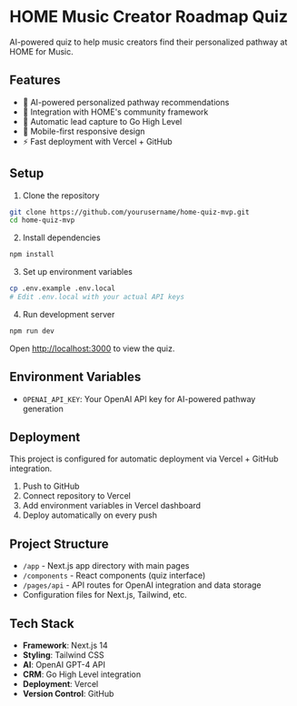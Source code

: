 # HOME Music Creator Roadmap Quiz

AI-powered quiz to help music creators find their personalized pathway at HOME for Music.

## Features

- 🎯 AI-powered personalized pathway recommendations
- 🏡 Integration with HOME's community framework
- 📧 Automatic lead capture to Go High Level
- 📱 Mobile-first responsive design
- ⚡ Fast deployment with Vercel + GitHub

## Setup

1. Clone the repository
```bash
git clone https://github.com/yourusername/home-quiz-mvp.git
cd home-quiz-mvp
```

2. Install dependencies
```bash
npm install
```

3. Set up environment variables
```bash
cp .env.example .env.local
# Edit .env.local with your actual API keys
```

4. Run development server
```bash
npm run dev
```

Open [http://localhost:3000](http://localhost:3000) to view the quiz.

## Environment Variables

- `OPENAI_API_KEY`: Your OpenAI API key for AI-powered pathway generation

## Deployment

This project is configured for automatic deployment via Vercel + GitHub integration.

1. Push to GitHub
2. Connect repository to Vercel
3. Add environment variables in Vercel dashboard
4. Deploy automatically on every push

## Project Structure

- `/app` - Next.js app directory with main pages
- `/components` - React components (quiz interface)
- `/pages/api` - API routes for OpenAI integration and data storage
- Configuration files for Next.js, Tailwind, etc.

## Tech Stack

- **Framework**: Next.js 14
- **Styling**: Tailwind CSS
- **AI**: OpenAI GPT-4 API
- **CRM**: Go High Level integration
- **Deployment**: Vercel
- **Version Control**: GitHub